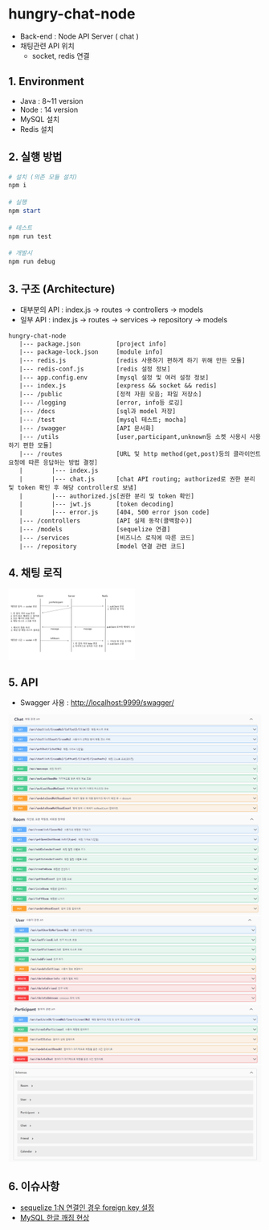 # hungry-chat-node

* Back-end : Node API Server ( chat )
* 채팅관련 API 위치
   * socket, redis 연결

## 1. Environment

- Java : 8~11 version
- Node : 14 version
- MySQL 설치
- Redis 설치

## 2. 실행 방법

```powershell
# 설치 (의존 모듈 설치)
npm i

# 실행
npm start

# 테스트
npm run test

# 개발시
npm run debug
```

## 3. 구조 (Architecture)

- 대부분의 API : index.js → routes → controllers → models
- 일부 API : index.js → routes → services → repository → models

```
hungry-chat-node
   |--- package.json          [project info]
   |--- package-lock.json     [module info]
   |--- redis.js              [redis 사용하기 편하게 하기 위해 만든 모듈]
   |--- redis-conf.js         [redis 설정 정보]
   |--- app.config.env        [mysql 설정 및 여러 설정 정보]
   |--- index.js              [express && socket && redis]
   |--- /public               [정적 자원 모음; 파일 저장소]
   |--- /logging              [error, info등 로깅]
   |--- /docs                 [sql과 model 저장]
   |--- /test                 [mysql 테스트; mocha]
   |--- /swagger              [API 문서화]
   |--- /utils                [user,participant,unknown등 소켓 사용시 사용하기 편한 모듈]
   |--- /routes               [URL 및 http method(get,post)등의 클라이언트 요청에 따른 응답하는 방법 결정]
   |        |--- index.js     
   |        |--- chat.js      [chat API routing; authorized로 권한 분리 및 token 확인 후 해당 controller로 보냄]
   |        |--- authorized.js[권한 분리 및 token 확인]
   |        |--- jwt.js       [token decoding]
   |        |--- error.js     [404, 500 error json code]
   |--- /controllers          [API 실제 동작(콜백함수)]
   |--- /models               [sequelize 연결]
   |--- /services             [비즈니스 로직에 따른 코드]
   |--- /repository           [model 연결 관련 코드]
```

## 4. 채팅 로직

<img src="./docs/image/채팅로직.jpg" width="50%" />
    


## 5. API

* Swagger 사용 : [http://localhost:9999/swagger/](http://localhost:9999/swagger/)

<img src="./docs/image/nodeChat.PNG" />
<img src="./docs/image/nodeRoom.PNG" />
<img src="./docs/image/nodeUser.PNG" />
<img src="./docs/image/nodeParticipant.PNG" />
<img src="./docs/image/nodeSchema.PNG" />


## 6. 이슈사항

- [sequelize 1:N 연결인 경우 foreign key 설정](https://velog.io/@mong-head/Node-Sequelize-foreign-key-%EC%84%A4%EC%A0%95)
- [MySQL 한글 깨짐 현상](https://velog.io/@mong-head/MySQL-%ED%95%9C%EA%B8%80-%EA%B9%A8%EC%A7%90-%ED%98%84%EC%83%81)
